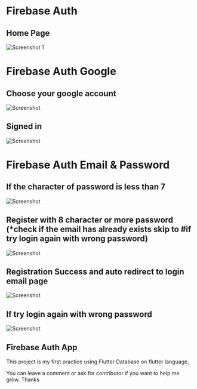 # Firebase Auth

## Home Page
<img src="/images/1.jpeg" title="Screenshot 1"/>

# Firebase Auth Google

## Choose your google account
<img src="/images/2.jpeg" title="Screenshot"/>

## Signed in
<img src="/images/3.jpeg" title="Screenshot"/>

# Firebase Auth Email & Password

## If the character of password is less than 7
<img src="/images/10.jpeg" title="Screenshot"/>

## Register with 8 character or more password (*check if the email has already exists skip to #if try login again with wrong password)
<img src="/images/4.jpeg" title="Screenshot"/>

## Registration Success and auto redirect to login email page
<img src="/images/5.jpeg" title="Screenshot"/>

## If try login again with wrong password
<img src="/images/6.jpeg" title="Screenshot"/>

## Firebase Auth App

This project is my first practice using Flutter Database on flutter language,

You can leave a comment or ask for contributor if you want to help me grow. Thanks 
